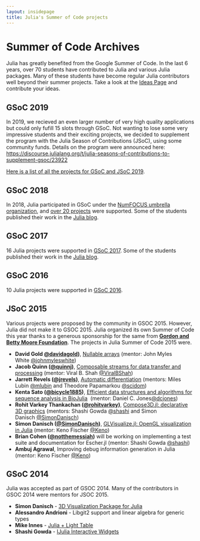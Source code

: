```yaml
---
layout: insidepage
title: Julia's Summer of Code projects
---
```

# Summer of Code Archives

Julia has greatly benefited from the Google Summer of Code. In the last 6 years, over 70 students have contributed to Julia and various Julia packages. Many of these students have become regular Julia contributors well beyond their summer projects. Take a look at the [Ideas Page](/soc/ideas-page) and contribute your ideas.

## GSoC 2019

In 2019, we recieved an even larger number of very high quality applications but could only fufill 15 slots through GSoC. Not wanting to lose some very impressive students and their exciting projects, we decided to supplement the program with the Julia Season of Contributions (JSoC), using some community funds. Details on the program were announced here: https://discourse.julialang.org/t/julia-seasons-of-contributions-to-supplement-gsoc/23922

[Here is a list of all the projects for GSoC and JSoC 2019](https://julialang.org/blog/2019/05/jsoc19).

## GSoC 2018

In 2018, Julia participated in GSoC under the [NumFOCUS umbrella organization](https://julialang.org/blog/2018/02/gsoc2018-numfocus), and [over 20 projects](https://summerofcode.withgoogle.com/archive/2018/organizations/6485922656813056/) were supported. Some of the students published their work in the [Julia blog](https://julialang.org/blog/).

## GSoC 2017

16 Julia projects were supported in [GSoC 2017](https://summerofcode.withgoogle.com/archive/2017/organizations/6682672759832576/). Some of the students published their work in the [Julia blog](https://julialang.org/blog/).

## GSoC 2016

10 Julia projects were supported in [GSoC 2016](https://summerofcode.withgoogle.com/archive/2016/organizations/5096506709245952/).

## JSoC 2015

Various projects were proposed by the community in GSOC 2015. However, Julia did not make it to GSOC 2015. Julia organized its own Summer of Code this year thanks to a generous sponsorship for the same from **[Gordon and Betty Moore Foundation](https://www.moore.org)**. The projects in Julia Summer of Code 2015 were.

- **David Gold [@davidagold](https://github.com/davidagold))**, [Nullable arrays](http://julialang.org/blog/2015/10/nullablearrays) (mentor: John Myles White [@johnmyleswhite](https://github.com/johnmyleswhite))
- **Jacob Quinn ([@quinnj](https://github.com/quinnj))**, [Composable streams for data transfer and processing](http://julialang.org/blog/2015/10/datastreams) (mentor: Viral B. Shah [@ViralBShah](https://github.com/ViralBShah))
- **Jarrett Revels ([@jrevels](https://github.com/jrevels))**, [Automatic differentiation](http://julialang.org/blog/2015/10/auto-diff-in-julia) (mentors: Miles Lubin [@mlubin](https://github.com/mlubin) and Theodore Papamarkou [@scidom](https://github.com/papamarkou))
- **Kenta Sato ([@bicycle1885](https://github.com/bicycle1885))**, [Efficient data structures and algorithms for sequence analysis in BioJulia](http://julialang.org/blog/2015/10/biojulia-sequence-analysis)  (mentor: Daniel C. Jones[@dcjones](https://github.com/dcjones))
- **Rohit Varkey Thankachan ([@rohitvarkey](https://github.com/rohitvarkey))**, [Compose3D.jl: declarative 3D graphics](http://julialang.org/blog/2015/10/compose3d-threejs) (mentors: Shashi Gowda [@shashi](https://github.com/shashi) and Simon Danisch [@SimonDanisch](https://github.com/SimonDanisch))
- **Simon Danisch ([@SimonDanisch](https://github.com/SimonDanisch))**, [GLVisualize.jl: OpenGL visualization in Julia](http://julialang.org/blog/2015/10/glvisualize) (mentor: Keno Fischer [@Keno](https://github.com/Keno))
- **Brian Cohen ([@notthemessiah](https://github.com/notthemessiah))** will be working on implementing a test suite and documentation for Escher.jl (mentor: Shashi Gowda [@shashi](https://github.com/shashi))
- **Ambuj Agrawal**, Improving debug information generation in Julia (mentor: Keno Fischer [@Keno](https://github.com/Keno))

## GSoC 2014

Julia was accepted as part of GSOC 2014. Many of the contributors in
GSOC 2014 were mentors for JSOC 2015.

- **Simon Danisch** - [3D Visualization Package for Julia](https://www.google-melange.com/gsoc/project/details/google/gsoc2014/simon_danisch/5757334940811264)
- **Alessandro Andrioni** - Libgit2 support and linear algebra for generic types
- **Mike Innes** - [Julia + Light Table](https://www.google-melange.com/gsoc/project/details/google/gsoc2014/one_more_minute/5724160613416960)
- **Shashi Gowda** - [IJulia Interactive Widgets](https://www.google-melange.com/gsoc/project/details/google/gsoc2014/g0/5113880120393728)
